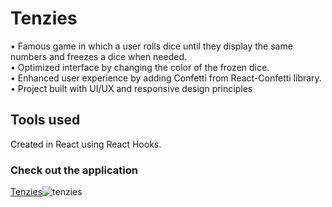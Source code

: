 # Tenzies
• Famous game in which a user rolls dice until they display the same numbers and freezes a dice when needed.<br>
• Optimized interface by changing the color of the frozen dice. <br>
• Enhanced user experience by adding Confetti from React-Confetti library.<br>
• Project built with UI/UX and responsive design principles <br>

## Tools used
Created in React using React Hooks.

### Check out the application

[Tenzies](https://tenzies-game-alinak.netlify.app/)![tenzies](https://user-images.githubusercontent.com/119900960/217888707-faae01a8-8eed-4deb-b517-fe23b4a45b90.jpg)

